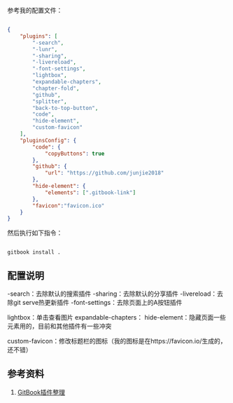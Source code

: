 参考我的配置文件：

~~~ json

{
    "plugins": [
        "-search",
        "-lunr",
        "-sharing",
        "-livereload",
        "-font-settings",
        "lightbox",
        "expandable-chapters",
        "chapter-fold",
        "github",
        "splitter",
        "back-to-top-button",
        "code",
        "hide-element",
        "custom-favicon"
    ],
    "pluginsConfig": {
        "code": {
            "copyButtons": true
        },
        "github": {
            "url": "https://github.com/junjie2018"
        },
        "hide-element": {
            "elements": [".gitbook-link"]
        },
        "favicon":"favicon.ico"
    }
}

~~~


然后执行如下指令：

~~~

gitbook install .

~~~

## 配置说明

-search：去除默认的搜索插件
-sharing：去除默认的分享插件
-livereload：去除git serve热更新插件
-font-settings：去除页面上的A按钮插件

lightbox：单击查看图片
expandable-chapters：
hide-element：隐藏页面一些元素用的，目前和其他插件有一些冲突

custom-favicon：修改标题栏的图标（我的图标是在https://favicon.io/生成的，还不错）


## 参考资料

1. [GitBook插件整理](https://www.jianshu.com/p/427b8bb066e6)